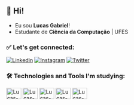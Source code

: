 ## 👨 Hi!

<ul>
  <li>Eu sou <b>Lucas Gabriel</b>!</li>
  <li>Estudante de <b>Ciência da Computação</b> | UFES</li>
</ul>

### ✅ Let's get connected:

[![Linkedin](https://img.shields.io/badge/LinkedIn-0077B5?style=for-the-badge&logo=linkedin&logoColor=white)](https://www.linkedin.com/in/lucas-go-costa/)
[![Instagram](https://img.shields.io/badge/Instagram-E4405F?style=for-the-badge&logo=instagram&logoColor=white)](https://www.instagram.com/lucaass_gaabriel)
[![Twitter](https://img.shields.io/badge/Twitter-1DA1F2?style=for-the-badge&logo=twitter&logoColor=white)](https://twitter.com/lucaass_gabriel)

### 🛠️ Technologies and Tools I'm studying:

<div>
  <img align="center" alt="Lucas-c" height="30" width="40" src="https://cdn.jsdelivr.net/gh/devicons/devicon/icons/c/c-original.svg"/>
  <img align="center" alt="Lucas-python" height="30" width="40" src="https://cdn.jsdelivr.net/gh/devicons/devicon/icons/python/python-original.svg"/>
  <img align="center" alt="Lucas-html" height="30" width="40" src="https://cdn.jsdelivr.net/gh/devicons/devicon/icons/html5/html5-original.svg"/>
  <img align="center" alt="Lucas-css" height="30" width="40" src="https://cdn.jsdelivr.net/gh/devicons/devicon/icons/css3/css3-original.svg"/>
  <img align="center" alt="Lucas-js" height="30" width="40" src="https://cdn.jsdelivr.net/gh/devicons/devicon/icons/javascript/javascript-original.svg"/>
</div>

<!--
<div>
  <img height="170em" src="https://github-readme-stats.vercel.app/api?username=lucasgaabriel&show_icons=true&theme=dark"/>
  <img height="170em" src="https://github-readme-stats.vercel.app/api/top-langs/?username=lucasgaabriel&layout=compact&theme=dark"/>
</div>
-->
